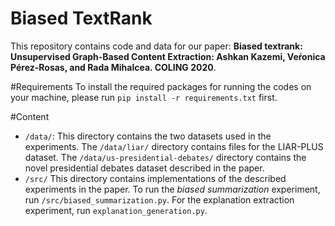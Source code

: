 # Biased TextRank
This repository contains code and data for our paper: 
**Biased textrank: Unsupervised Graph-Based Content Extraction: Ashkan Kazemi, Veŕonica Pérez-Rosas, and Rada Mihalcea. COLING 2020**.

#Requirements
To install the required packages for running the codes on your machine, please run ``pip install -r requirements.txt``
first. 

#Content
* ``/data/``: This directory contains the two datasets used in the experiments. The ``/data/liar/`` directory contains files
for the LIAR-PLUS dataset. The ``/data/us-presidential-debates/``  directory contains the novel presidential debates 
dataset described in the paper.
* ``/src/`` This directory contains implementations of the described experiments in the paper. To run the *biased summarization*
experiment, run ``/src/biased_summarization.py``. For the explanation extraction experiment, run ``explanation_generation.py``.  
